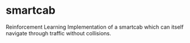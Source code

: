 # smartcab
Reinforcement Learning Implementation of a smartcab which can itself navigate through traffic without collisions.

